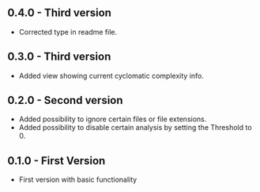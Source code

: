 ## 0.4.0 - Third version
* Corrected type in readme file.

## 0.3.0 - Third version
* Added view showing current cyclomatic complexity info.

## 0.2.0 - Second version
* Added possibility to ignore certain files or file extensions.
* Added possibility to disable certain analysis by setting the Threshold to 0.

## 0.1.0 - First Version
* First version with basic functionality
